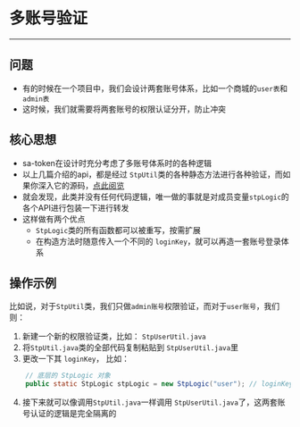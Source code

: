 # 多账号验证
--- 

## 问题
- 有的时候在一个项目中，我们会设计两套账号体系，比如一个商城的`user表`和`admin表` 
- 这时候，我们就需要将两套账号的权限认证分开，防止冲突 


## 核心思想
- sa-token在设计时充分考虑了多账号体系时的各种逻辑
- 以上几篇介绍的api，都是经过 `StpUtil`类的各种静态方法进行各种验证，而如果你深入它的源码，[点此阅览](https://gitee.com/sz6/sa-token/blob/master/sa-token-core/src/main/java/cn/dev33/satoken/stp/StpUtil.java)
- 就会发现，此类并没有任何代码逻辑，唯一做的事就是对成员变量`stpLogic`的各个API进行包装一下进行转发
- 这样做有两个优点
	- `StpLogic`类的所有函数都可以被重写，按需扩展
	- 在构造方法时随意传入一个不同的 `loginKey`，就可以再造一套账号登录体系 

## 操作示例
比如说，对于`StpUtil`类，我们只做`admin账号`权限验证，而对于`user账号`，我们则：
1. 新建一个新的权限验证类，比如： `StpUserUtil.java`
2. 将`StpUtil.java`类的全部代码复制粘贴到 `StpUserUtil.java`里
3. 更改一下其 `loginKey`， 比如：
``` java
	// 底层的 StpLogic 对象  
	public static StpLogic stpLogic = new StpLogic("user");	// loginKey改为user 
```
4. 接下来就可以像调用`StpUtil.java`一样调用 `StpUserUtil.java`了，这两套账号认证的逻辑是完全隔离的



